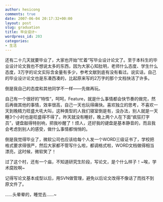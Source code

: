```yaml
---
author: hesicong
comments: true
date: 2007-06-04 20:17:32+00:00
layout: post
slug: graduation
title: 毕业设计~
wordpress_id: 203
categories:
- 生活
---
```



还有二十几天就要毕业了，大家也开始”忙着“写毕业设计论文了。至于本科生的毕业设计论文我也不想说太多的东西，因为大家心知肚明，老师什么态度、学生什么态度，3万字的论文实际含金量有多少，参考文献到底有没有看过。说实话，自己的毕业设计论文也是东凑西凑的，比起原来写的2万字的那个文档快活了许多。

倒是我自己的态度和其他同学不一样——先做再玩。

自己有一个很好的”特性“，呵呵，Feature，就是什么事情都会快节奏的做完，然后再做其他的事情，效率很高，自己一天也玩得痛快。喜欢独立的思考，不喜欢一天到晚精力旺盛大吼大叫，这种类型的人我们寝室倒是有，没办法，别人就是一天睡3个小时也是旺盛得不得了。昨天就没有睡好，晚上两个人在下面“疯狂打字员”，键盘敲得特别响，把我吵醒了！烦人，还好我的键盘是基本静音的，而且我会考虑到别人的感受，做什么事情都悄悄的。

倒是我觉得毕业了，微软公司也应该给每个人发一个WORD三级证书了，学校把格式要求得很严，然后大家都不管写什么啦，都调格式啦，WORD文档做得相当漂亮，这时候，微软笑了！

过了这个村，还有一个庙，不知道研究生阶段，写论文，是个什么样子！~唉，学术腐败啊~

记得写论文基本成型以后，用SVN做管理，避免以后论文改得不像话了而找不到原文件了。

……头晕晕的，睡觉去……~
